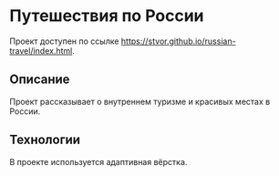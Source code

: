 # Путешествия по России
Проект доступен по ссылке https://stvor.github.io/russian-travel/index.html.

## Описание
Проект рассказывает о внутреннем туризме и красивых местах в России.

## Технологии
В проекте используется адаптивная вёрстка.
